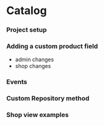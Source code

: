 # Catalog

### Project setup

### Adding a custom product field
- admin changes
- shop changes

### Events

### Custom Repository method

### Shop view examples
